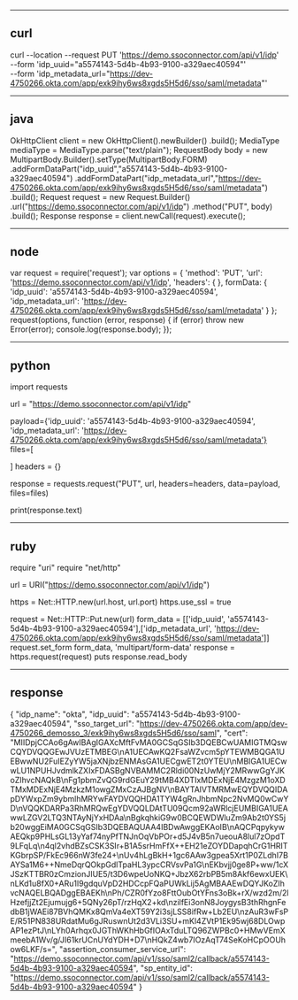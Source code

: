-----
curl
-----

curl --location --request PUT 'https://demo.ssoconnector.com/api/v1/idp' \
--form 'idp_uuid="a5574143-5d4b-4b93-9100-a329aec40594"' \
--form 'idp_metadata_url="https://dev-4750266.okta.com/app/exk9ihy6ws8xgds5H5d6/sso/saml/metadata"'


----
java
----

OkHttpClient client = new OkHttpClient().newBuilder()
  .build();
MediaType mediaType = MediaType.parse("text/plain");
RequestBody body = new MultipartBody.Builder().setType(MultipartBody.FORM)
  .addFormDataPart("idp_uuid","a5574143-5d4b-4b93-9100-a329aec40594")
  .addFormDataPart("idp_metadata_url","https://dev-4750266.okta.com/app/exk9ihy6ws8xgds5H5d6/sso/saml/metadata")
  .build();
Request request = new Request.Builder()
  .url("https://demo.ssoconnector.com/api/v1/idp")
  .method("PUT", body)
  .build();
Response response = client.newCall(request).execute();


-----
node
----

var request = require('request');
var options = {
  'method': 'PUT',
  'url': 'https://demo.ssoconnector.com/api/v1/idp',
  'headers': {
  },
  formData: {
    'idp_uuid': 'a5574143-5d4b-4b93-9100-a329aec40594',
    'idp_metadata_url': 'https://dev-4750266.okta.com/app/exk9ihy6ws8xgds5H5d6/sso/saml/metadata'
  }
};
request(options, function (error, response) {
  if (error) throw new Error(error);
  console.log(response.body);
});



----
python
------


import requests

url = "https://demo.ssoconnector.com/api/v1/idp"

payload={'idp_uuid': 'a5574143-5d4b-4b93-9100-a329aec40594',
'idp_metadata_url': 'https://dev-4750266.okta.com/app/exk9ihy6ws8xgds5H5d6/sso/saml/metadata'}
files=[

]
headers = {}

response = requests.request("PUT", url, headers=headers, data=payload, files=files)

print(response.text)



------
ruby
------


require "uri"
require "net/http"

url = URI("https://demo.ssoconnector.com/api/v1/idp")

https = Net::HTTP.new(url.host, url.port)
https.use_ssl = true

request = Net::HTTP::Put.new(url)
form_data = [['idp_uuid', 'a5574143-5d4b-4b93-9100-a329aec40594'],['idp_metadata_url', 'https://dev-4750266.okta.com/app/exk9ihy6ws8xgds5H5d6/sso/saml/metadata']]
request.set_form form_data, 'multipart/form-data'
response = https.request(request)
puts response.read_body




--------
response
--------
{
    "idp_name": "okta",
    "idp_uuid": "a5574143-5d4b-4b93-9100-a329aec40594",
    "sso_target_url": "https://dev-4750266.okta.com/app/dev-4750266_demosso_3/exk9ihy6ws8xgds5H5d6/sso/saml",
    "cert": "MIIDpjCCAo6gAwIBAgIGAXcMftFvMA0GCSqGSIb3DQEBCwUAMIGTMQswCQYDVQQGEwJVUzETMBEG\nA1UECAwKQ2FsaWZvcm5pYTEWMBQGA1UEBwwNU2FuIEZyYW5jaXNjbzENMAsGA1UECgwET2t0YTEU\nMBIGA1UECwwLU1NPUHJvdmlkZXIxFDASBgNVBAMMC2Rldi00NzUwMjY2MRwwGgYJKoZIhvcNAQkB\nFg1pbmZvQG9rdGEuY29tMB4XDTIxMDExNjE4MzgzM1oXDTMxMDExNjE4MzkzM1owgZMxCzAJBgNV\nBAYTAlVTMRMwEQYDVQQIDApDYWxpZm9ybmlhMRYwFAYDVQQHDA1TYW4gRnJhbmNpc2NvMQ0wCwYD\nVQQKDARPa3RhMRQwEgYDVQQLDAtTU09Qcm92aWRlcjEUMBIGA1UEAwwLZGV2LTQ3NTAyNjYxHDAa\nBgkqhkiG9w0BCQEWDWluZm9Ab2t0YS5jb20wggEiMA0GCSqGSIb3DQEBAQUAA4IBDwAwggEKAoIB\nAQCPqpykywAEQkp9PHLsGL13yYaf74nyPfTNJnOqVbPOr+d5J4vB5n7ueouA8lul7zOpdT9LFqLq\n4ql2vhdBZsCSK3SIr+B1A5srHmFfX++EH21eZOYDDapqhCrG1HRITKGbrpSP/FkEc966nW3fe24+\nUv4hLgBkH+1gc6AAw3gpea5Xrt1P0ZLdhI7BAYSa1M6++NmeDqrQOkpGdlTpaHL3ypcCRVsvPa1G\nEKbvjj0ge8P+ww/1cXJSzKTTBR0zCmzionJIUE5/t3D6wpeUoNKQ+JbzX62rbPB5m8Akf6ewxUEK\nLKd1u8fX0+ARu1l9gdquVpD2HDCcpFQaPUWkLij5AgMBAAEwDQYJKoZIhvcNAQELBQADggEBAEKh\nPh/CZR0fYzo8FttOubOtYFns3oBk+rX/wzd2m/2lHzefjjZt2Ejumujg6+5QNy26pT/rzHqX2+kd\nzilfEi3onN8JoygysB3thRhgnFedbB1jWAEi87BVhQMKx8QmVa4eXT59Y2i3sjLSS8ifRw+Lb2EU\nzAuR3wFsPE/R51PN838URdatMu6gJRuswnUt2d3VLi3SU+mKl4ZVtP1Ek95wj68DLOwpAP1ezPtJ\nLYh0Arhqx0JGThWKhHbGfIOAxTduLTQ96ZWPBc0+HMwVEmXmeebA1Wv/g/JI61krUCnUYdYDH+D7\nHQkZ4wb7IOzAqT74SeKoHCpOOUhow6LKF/s=",
    "assertion_consumer_service_url": "https://demo.ssoconnector.com/api/v1/sso/saml2/callback/a5574143-5d4b-4b93-9100-a329aec40594",
    "sp_entity_id": "https://demo.ssoconnector.com/api/v1/sso/saml2/callback/a5574143-5d4b-4b93-9100-a329aec40594"
}